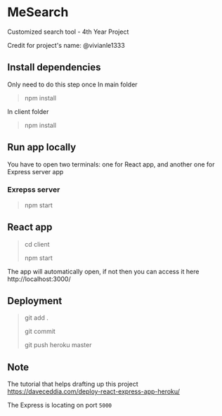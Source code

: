# MeSearch
Customized search tool - 4th Year Project

Credit for project's name: @vivianle1333

## Install dependencies
Only need to do this step once
In main folder
> npm install

In client folder
> npm install

## Run app locally
You have to open two terminals: one for React app, and another one for Express server app
### Exrepss server
> npm start
## React app
> cd client
>
> npm start

The app will automatically open, if not then you can access it here http://localhost:3000/

## Deployment
> git add .
>
> git commit
>
> git push heroku master

## Note
The tutorial that helps drafting up this project https://daveceddia.com/deploy-react-express-app-heroku/

The Express is locating on port `5000`

